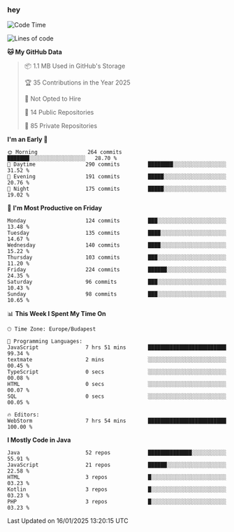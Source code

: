 ### hey

<!--START_SECTION:waka-->
![Code Time](http://img.shields.io/badge/Code%20Time-1%2C047%20hrs%2031%20mins-blue)

![Lines of code](https://img.shields.io/badge/From%20Hello%20World%20I%27ve%20Written-1.7%20million%20lines%20of%20code-blue)

**🐱 My GitHub Data** 

> 📦 1.1 MB Used in GitHub's Storage 
 > 
> 🏆 35 Contributions in the Year 2025
 > 
> 🚫 Not Opted to Hire
 > 
> 📜 14 Public Repositories 
 > 
> 🔑 85 Private Repositories 
 > 
**I'm an Early 🐤** 

```text
🌞 Morning                264 commits         ███████░░░░░░░░░░░░░░░░░░   28.70 % 
🌆 Daytime                290 commits         ████████░░░░░░░░░░░░░░░░░   31.52 % 
🌃 Evening                191 commits         █████░░░░░░░░░░░░░░░░░░░░   20.76 % 
🌙 Night                  175 commits         █████░░░░░░░░░░░░░░░░░░░░   19.02 % 
```
📅 **I'm Most Productive on Friday** 

```text
Monday                   124 commits         ███░░░░░░░░░░░░░░░░░░░░░░   13.48 % 
Tuesday                  135 commits         ████░░░░░░░░░░░░░░░░░░░░░   14.67 % 
Wednesday                140 commits         ████░░░░░░░░░░░░░░░░░░░░░   15.22 % 
Thursday                 103 commits         ███░░░░░░░░░░░░░░░░░░░░░░   11.20 % 
Friday                   224 commits         ██████░░░░░░░░░░░░░░░░░░░   24.35 % 
Saturday                 96 commits          ███░░░░░░░░░░░░░░░░░░░░░░   10.43 % 
Sunday                   98 commits          ███░░░░░░░░░░░░░░░░░░░░░░   10.65 % 
```


📊 **This Week I Spent My Time On** 

```text
🕑︎ Time Zone: Europe/Budapest

💬 Programming Languages: 
JavaScript               7 hrs 51 mins       █████████████████████████   99.34 % 
textmate                 2 mins              ░░░░░░░░░░░░░░░░░░░░░░░░░   00.45 % 
TypeScript               0 secs              ░░░░░░░░░░░░░░░░░░░░░░░░░   00.08 % 
HTML                     0 secs              ░░░░░░░░░░░░░░░░░░░░░░░░░   00.07 % 
SQL                      0 secs              ░░░░░░░░░░░░░░░░░░░░░░░░░   00.05 % 

🔥 Editors: 
WebStorm                 7 hrs 54 mins       █████████████████████████   100.00 % 
```

**I Mostly Code in Java** 

```text
Java                     52 repos            ██████████████░░░░░░░░░░░   55.91 % 
JavaScript               21 repos            ██████░░░░░░░░░░░░░░░░░░░   22.58 % 
HTML                     3 repos             █░░░░░░░░░░░░░░░░░░░░░░░░   03.23 % 
Kotlin                   3 repos             █░░░░░░░░░░░░░░░░░░░░░░░░   03.23 % 
PHP                      3 repos             █░░░░░░░░░░░░░░░░░░░░░░░░   03.23 % 
```




 Last Updated on 16/01/2025 13:20:15 UTC
<!--END_SECTION:waka-->

